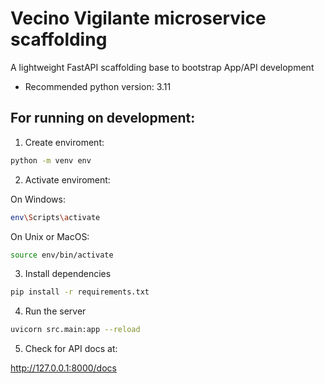 # Vecino Vigilante microservice scaffolding

A lightweight FastAPI scaffolding base to bootstrap App/API development

- Recommended python version: 3.11

## For running on development:

1. Create enviroment:

```bash
python -m venv env
```

2. Activate enviroment:

On Windows:

```bash
env\Scripts\activate
```

On Unix or MacOS:

```bash
source env/bin/activate
```

3. Install dependencies

```bash
pip install -r requirements.txt
```

4. Run the server

```bash
uvicorn src.main:app --reload
```

5. Check for API docs at:

http://127.0.0.1:8000/docs
